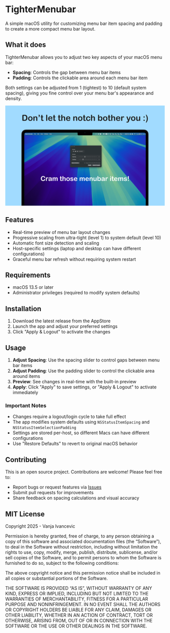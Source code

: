 # TighterMenubar

A simple macOS utility for customizing menu bar item spacing and padding to create a more compact menu bar layout.

## What it does

TighterMenubar allows you to adjust two key aspects of your macOS menu bar:

- **Spacing**: Controls the gap between menu bar items
- **Padding**: Controls the clickable area around each menu bar item

Both settings can be adjusted from 1 (tightest) to 10 (default system spacing), giving you fine control over your menu bar's appearance and density.

![TighterMenubar Screenshot](TighterMenubar/Assets.xcassets/screenshot.jpeg)

## Features

- Real-time preview of menu bar layout changes
- Progressive scaling from ultra-tight (level 1) to system default (level 10)
- Automatic font size detection and scaling
- Host-specific settings (laptop and desktop can have different configurations)
- Graceful menu bar refresh without requiring system restart

## Requirements

- macOS 13.5 or later
- Administrator privileges (required to modify system defaults)

## Installation

1. Download the latest release from the AppStore
2. Launch the app and adjust your preferred settings
3. Click "Apply & Logout" to activate the changes

## Usage

1. **Adjust Spacing**: Use the spacing slider to control gaps between menu bar items
2. **Adjust Padding**: Use the padding slider to control the clickable area around items
3. **Preview**: See changes in real-time with the built-in preview
4. **Apply**: Click "Apply" to save settings, or "Apply & Logout" to activate immediately

### Important Notes

- Changes require a logout/login cycle to take full effect
- The app modifies system defaults using `NSStatusItemSpacing` and `NSStatusItemSelectionPadding`
- Settings are stored per-host, so different Macs can have different configurations
- Use "Restore Defaults" to revert to original macOS behavior

## Contributing

This is an open source project. Contributions are welcome! Please feel free to:

- Report bugs or request features via [Issues](../../issues)
- Submit pull requests for improvements
- Share feedback on spacing calculations and visual accuracy

## MIT License

Copyright 2025 - Vanja Ivancevic

Permission is hereby granted, free of charge, to any person obtaining a copy of this software and associated documentation files (the “Software”), to deal in the Software without restriction, including without limitation the rights to use, copy, modify, merge, publish, distribute, sublicense, and/or sell copies of the Software, and to permit persons to whom the Software is furnished to do so, subject to the following conditions:

The above copyright notice and this permission notice shall be included in all copies or substantial portions of the Software.

THE SOFTWARE IS PROVIDED “AS IS”, WITHOUT WARRANTY OF ANY KIND, EXPRESS OR IMPLIED, INCLUDING BUT NOT LIMITED TO THE WARRANTIES OF MERCHANTABILITY, FITNESS FOR A PARTICULAR PURPOSE AND NONINFRINGEMENT. IN NO EVENT SHALL THE AUTHORS OR COPYRIGHT HOLDERS BE LIABLE FOR ANY CLAIM, DAMAGES OR OTHER LIABILITY, WHETHER IN AN ACTION OF CONTRACT, TORT OR OTHERWISE, ARISING FROM, OUT OF OR IN CONNECTION WITH THE SOFTWARE OR THE USE OR OTHER DEALINGS IN THE SOFTWARE.

